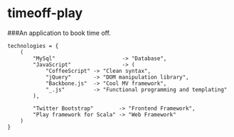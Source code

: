 timeoff-play
============

###An application to book time off.

	technologies = {
		(			
			"MySql"      				-> "Database",
			"JavaScript"    			-> (
				"CoffeeScript" -> "Clean syntax",
				"jQuery"       -> "DOM manipulation library",
				"Backbone.js"  -> "Cool MV framework",
				"_.js"         -> "Functional programming and templating"
			),
			
			"Twitter Bootstrap"        -> "Frontend Framework",
			"Play framework for Scala" -> "Web Framework"
		)
	}